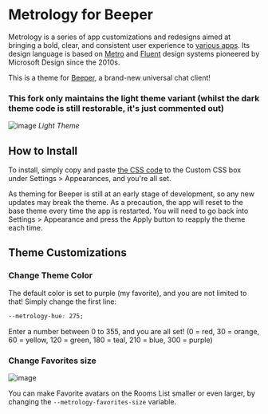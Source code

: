 # Metrology for Beeper

Metrology is a series of app customizations and redesigns aimed at bringing a bold, clear, and consistent user experience to [various apps](https://github.com/Madelena?tab=repositories&q=Metrology). Its design language is based on [Metro](https://en.wikipedia.org/wiki/Metro_(design_language)) and [Fluent](https://www.microsoft.com/design/fluent/) design systems pioneered by Microsoft Design since the 2010s.

This is a theme for [Beeper](https://www.beeper.com/), a brand-new universal chat client!

### This fork only maintains the light theme variant (whilst the dark theme code is still restorable, it's just commented out)
![image](https://user-images.githubusercontent.com/4341881/208801551-3e1e637b-bd79-40f8-850b-26322019f49e.png)
*Light Theme*

## How to Install

To install, simply copy and paste [the CSS code](https://github.com/knarxy/Metrology-for-Beeper/blob/main/Metrology-for-Beeper_minified.css) to the Custom CSS box under Settings > Appearances, and you're all set.

As theming for Beeper is still at an early stage of development, so any new updates may break the theme. As a precaution, the app will reset to the base theme every time the app is restarted. You will need to go back into Settings > Appearance and press the Apply button to reapply the theme each time.

## Theme Customizations

### Change Theme Color

The default color is set to purple (my favorite), and you are not limited to that! Simply change the first line:
```css
--metrology-hue: 275;
```
Enter a number between 0 to 355, and you are all set!
(0 = red, 30 = orange, 60 = yellow, 120 = green, 180 = teal, 210 = blue, 300 = purple)

### Change Favorites size

![image](https://user-images.githubusercontent.com/4341881/209044618-a5e25edb-1c85-41c3-ad81-8e3f5af08902.png)

You can make Favorite avatars on the Rooms List smaller or even larger, by changing the `--metrology-favorites-size` variable.

